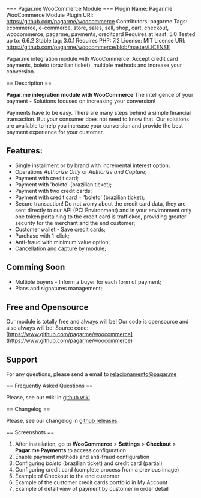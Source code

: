 ﻿=== Pagar.me WooCommerce Module ===
Plugin Name: Pagar.me WooCommerce Module
Plugin URI: https://github.com/pagarme/woocommerce
Contributors: pagarme
Tags: ecommerce, e-commerce, store, sales, sell, shop, cart, checkout, woocommerce, pagarme, payments, creditcard
Requires at least: 5.0
Tested up to: 6.6.2
Stable tag: 3.0.1
Requires PHP: 7.2
License: MIT
License URI: https://github.com/pagarme/woocommerce/blob/master/LICENSE

Pagar.me integration module with WooCommerce. Accept credit card payments, boleto (brazilian ticket), multiple methods and increase your conversion.

== Description ==

**Pagar.me integration module with WooCommerce**
The intelligence of your payment - Solutions focused on increasing your conversion!

Payments have to be easy. There are many steps behind a simple financial transaction. But your consumer does not need to know that. Our solutions are available to help you increase your conversion and provide the best payment experience for your customer.

## Features:
* Single installment or by brand with incremental interest option;
* Operations *Authorize Only* or *Authorize and Capture*;
* Payment with credit card;
* Payment with 'boleto' (brazilian ticket);
* Payment with two credit cards;
* Payment with credit card + 'boleto' (brazilian ticket);
* Secure transaction! Do not worry about the credit card data, they are sent directly to our API (PCI Environment) and in your environment only one token pertaining to the credit card is trafficked, providing greater security for the merchant and the end customer;
* Customer wallet - Save credit cards;
* Purchase with 1-click;
* Anti-fraud with minimum value option;
* Cancellation and capture by module;

## Comming Soon
* Multiple buyers - Inform a buyer for each form of payment;
* Plans and signatures management;

## Free and Opensource
Our module is totally free and always will be!
Our code is opensource and also always will be!
Source code: [https://www.github.com/pagarme/woocommerce](https://www.github.com/pagarme/woocommerce)

## Support

For any questions, please send a email to [relacionamento@pagar.me](relacionamento@pagar.me)

== Frequently Asked Questions ==

Please, see our wiki in [github wiki](https://github.com/pagarme/woocommerce/wiki)

== Changelog ==

Please, see our changelog in [github releases](https://github.com/pagarme/woocommerce/releases)

== Screenshots ==

1. After installation, go to **WooCommerce** > **Settings** > **Checkout** > **Pagar.me Payments** to access configuration
2. Enable payment methods and anti-fraud configuration
3. Configuring *boleto* (brazilian ticket) and credit card (partial)
4. Configuring credit card (complete process from a previous image)
5. Example of Checkout to the end customer
6. Example of the customer credit cards portfolio in My Account
7. Example of detail view of payment by customer in order detail

